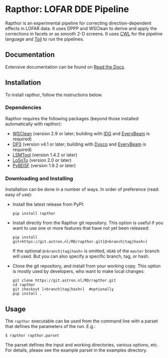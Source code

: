 Rapthor: LOFAR DDE Pipeline
===========================

Rapthor is an experimental pipeline for correcting direction-dependent effects in LOFAR data. It uses DPPP and WSClean to derive and apply the corrections in facets or as smooth 2-D screens. It uses [CWL](https://www.commonwl.org) for the pipeline language and [Toil](http://toil.ucsc-cgl.org) to run the pipelines.

## Documentation

Extensive documentation can be found on [Read the Docs](https://rapthor.readthedocs.io/en/latest/).


Installation
------------

To install rapthor, follow the instructions below.


### Dependencies

Rapthor requires the following packages (beyond those installed automatically with rapthor):

* [WSClean](https://gitlab.com/aroffringa/wsclean) (version 2.9 or later; building with [IDG](https://gitlab.com/astron-idg/idg) and [EveryBeam](https://git.astron.nl/RD/EveryBeam) is required)
* [DP3](https://git.astron.nl/RD/DP3) (version v4.1 or later; building with [Dysco](https://github.com/aroffringa/dysco) and [EveryBeam](https://git.astron.nl/RD/EveryBeam) is required)
* [LSMTool](https://git.astron.nl/RD/LSMTool) (version 1.4.2 or later)
* [LoSoTo](https://github.com/revoltek/losoto) (version 2.0 or later)
* [PyBDSF](https://github.com/lofar-astron/PyBDSF) (version 1.9.2 or later)

### Downloading and Installing

Installation can be done in a number of ways. In order of preference (read:
easy of use):

* Install the latest release from PyPI:

  ```
  pip install rapthor
  ```

- Install directly from the Rapthor git repository. This option is useful if you want to use one or more features that have not yet been released:

  ```
  pip install git+https://git.astron.nl/RD/rapthor.git[@<branch|tag|hash>]
  ```

  If the optional `@<branch|tag|hash>` is omitted, `HEAD` of the `master` branch will used. But you can also specify a specific branch, tag, or hash.

- Clone the git repository, and install from your working copy. This option is mostly used by developers, who want to make local changes:

  ```
  git clone https://git.astron.nl/RD/rapthor.git
  cd rapthor
  git checkout [<branch|tag|hash>]  #optionally
  pip install .
  ```

Usage
-----

The `rapthor` executable can be used from the command line with
a parset that defines the parameters of the run. E.g.:

    $ rapthor rapthor.parset

The parset defines the input and working directories, various options, etc. For details,
please see the example parset in the examples directory.
